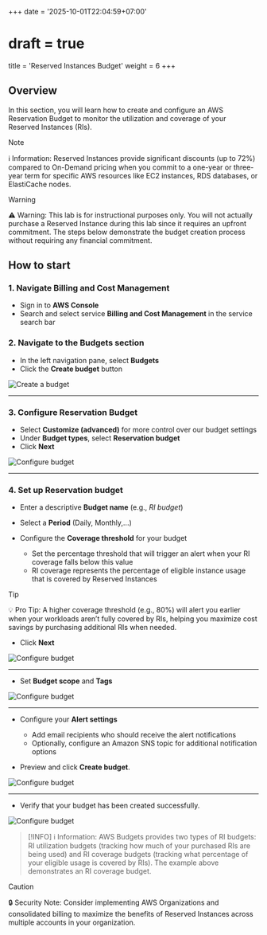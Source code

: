 +++
date = '2025-10-01T22:04:59+07:00'
# draft = true
title = 'Reserved Instances Budget'
weight = 6
+++

## Overview

In this section, you will learn how to create and configure an AWS Reservation Budget to monitor the utilization and coverage of your Reserved Instances (RIs).

> [!NOTE]
> ℹ️ Information: Reserved Instances provide significant discounts (up to 72%) compared to On-Demand pricing when you commit to a one-year or three-year term for specific AWS resources like EC2 instances, RDS databases, or ElastiCache nodes.


> [!WARNING]
> ⚠️ Warning: This lab is for instructional purposes only. You will not actually purchase a Reserved Instance during this lab since it requires an upfront commitment. The steps below demonstrate the budget creation process without requiring any financial commitment.

## How to start

### 1. Navigate Billing and Cost Management

- Sign in to **AWS Console**
- Search and select service **Billing and Cost Management** in the service search bar

### 2. Navigate to the Budgets section

- In the left navigation pane, select **Budgets**
- Click the **Create budget** button

![Create a budget](/images/FirstCloudJourney/01-Cost-Management-With-AWS-Budget/04-Reserved-Instances-Budget/01-navigate-budget.png)

---

### 3. Configure Reservation Budget

- Select **Customize (advanced)** for more control over our budget settings
- Under **Budget types**, select **Reservation budget**
- Click **Next**

![Configure budget](/images/FirstCloudJourney/01-Cost-Management-With-AWS-Budget/04-Reserved-Instances-Budget/02-choose-reservation-budget.png)

---

### 4. Set up Reservation budget

- Enter a descriptive **Budget name** (e.g., *RI budget*)
- Select a **Period** (Daily, Monthly,...)

- Configure the **Coverage threshold** for your budget

  - Set the percentage threshold that will trigger an alert when your RI coverage falls below this value
  - RI coverage represents the percentage of eligible instance usage that is covered by Reserved Instances

> [!TIP]
> 💡 Pro Tip: A higher coverage threshold (e.g., 80%) will alert you earlier when your workloads aren’t fully covered by RIs, helping you maximize cost savings by purchasing additional RIs when needed.

- Click **Next**

![Configure budget](/images/FirstCloudJourney/01-Cost-Management-With-AWS-Budget/04-Reserved-Instances-Budget/03-set-ri-budget.png)

---

- Set  **Budget scope** and **Tags**

![Configure budget](/images/FirstCloudJourney/01-Cost-Management-With-AWS-Budget/04-Reserved-Instances-Budget/04-set-tags-ri-budget.png)

---

- Configure your **Alert settings**

    - Add email recipients who should receive the alert notifications
    - Optionally, configure an Amazon SNS topic for additional notification options
  
- Preview and click **Create budget**.

![Configure budget](/images/FirstCloudJourney/01-Cost-Management-With-AWS-Budget/04-Reserved-Instances-Budget/05-set-alert-ri-budget.png)

---

- Verify that your budget has been created successfully.

![Configure budget](/images/FirstCloudJourney/01-Cost-Management-With-AWS-Budget/04-Reserved-Instances-Budget/06-create-ri-budget-success.png)


> [!INFO]
> ℹ️ Information: AWS Budgets provides two types of RI budgets: RI utilization budgets (tracking how much of your purchased RIs are being used) and RI coverage budgets (tracking what percentage of your eligible usage is covered by RIs). The example above demonstrates an RI coverage budget.

> [!CAUTION]
> 🔒 Security Note: Consider implementing AWS Organizations and consolidated billing to maximize the benefits of Reserved Instances across multiple accounts in your organization.